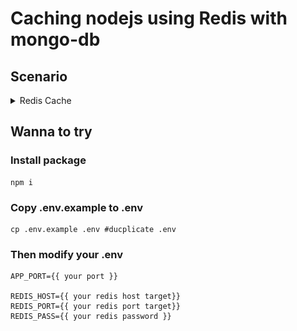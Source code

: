 # Caching nodejs using Redis with mongo-db

## Scenario

<details>
<summary>Redis Cache</summary>
![Redis Cache](docs/scenario-redis-chache-nodejs.png)
</details>  

## Wanna to try

### Install package
```
npm i
```
### Copy .env.example to .env
```
cp .env.example .env #ducplicate .env

```
### Then modify your .env
```
APP_PORT={{ your port }}

REDIS_HOST={{ your redis host target}}
REDIS_PORT={{ your redis port target}}
REDIS_PASS={{ your redis password }}
```


